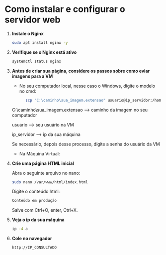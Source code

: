 # Como instalar e configurar o servidor web

1. **Instale o Nginx**  
   ```bash
   sudo apt install nginx -y
   ```
   
2. **Verifique se o Nginx está ativo**  
   ```bash
   systemctl status nginx
   ```
   
4. **Antes de criar sua página, considere os passos sobre como eviar imagens para a VM**

   - No seu computador local, nesse caso o Windows, digite o modelo no cmd:
   
   ```bash
         scp "C:\caminho\sua_imagem.extensao" usuario@ip_servidor:/home/usuario/
   ```
      
   C:\caminho\sua_imagem.extensao --> caminho da imagem no seu computador
   
   usuario --> seu usuário na VM
        
   ip_servidor --> ip da sua máquina

   Se necessário, depois desse processo, digite a senha do usuário da VM
   
   - Na Máquina Virtual:
  
   
3. **Crie uma página HTML inicial**
   
   Abra o seguinte arquivo no nano:
   ```bash
   sudo nano /var/www/html/index.html
   ```
   
   Digite o conteúdo html:
   
   ```bash
   Conteúdo em produção
   ```
   
   Salve com Ctrl+O, enter, Ctrl+X.

4. **Veja o ip da sua máquina**  
   ```bash
   ip -4 a
   ```
5. **Cole no navegador**  
   ```bash
   http://IP_CONSULTADO
   ```
   

